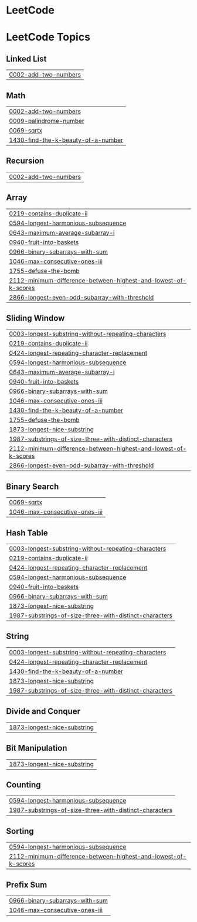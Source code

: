 # LeetCode
<!---LeetCode Topics Start-->
# LeetCode Topics
## Linked List
|  |
| ------- |
| [0002-add-two-numbers](https://github.com/AnterpreetK/LeetCode/tree/master/0002-add-two-numbers) |
## Math
|  |
| ------- |
| [0002-add-two-numbers](https://github.com/AnterpreetK/LeetCode/tree/master/0002-add-two-numbers) |
| [0009-palindrome-number](https://github.com/AnterpreetK/LeetCode/tree/master/0009-palindrome-number) |
| [0069-sqrtx](https://github.com/AnterpreetK/LeetCode/tree/master/0069-sqrtx) |
| [1430-find-the-k-beauty-of-a-number](https://github.com/AnterpreetK/LeetCode/tree/master/1430-find-the-k-beauty-of-a-number) |
## Recursion
|  |
| ------- |
| [0002-add-two-numbers](https://github.com/AnterpreetK/LeetCode/tree/master/0002-add-two-numbers) |
## Array
|  |
| ------- |
| [0219-contains-duplicate-ii](https://github.com/AnterpreetK/LeetCode/tree/master/0219-contains-duplicate-ii) |
| [0594-longest-harmonious-subsequence](https://github.com/AnterpreetK/LeetCode/tree/master/0594-longest-harmonious-subsequence) |
| [0643-maximum-average-subarray-i](https://github.com/AnterpreetK/LeetCode/tree/master/0643-maximum-average-subarray-i) |
| [0940-fruit-into-baskets](https://github.com/AnterpreetK/LeetCode/tree/master/0940-fruit-into-baskets) |
| [0966-binary-subarrays-with-sum](https://github.com/AnterpreetK/LeetCode/tree/master/0966-binary-subarrays-with-sum) |
| [1046-max-consecutive-ones-iii](https://github.com/AnterpreetK/LeetCode/tree/master/1046-max-consecutive-ones-iii) |
| [1755-defuse-the-bomb](https://github.com/AnterpreetK/LeetCode/tree/master/1755-defuse-the-bomb) |
| [2112-minimum-difference-between-highest-and-lowest-of-k-scores](https://github.com/AnterpreetK/LeetCode/tree/master/2112-minimum-difference-between-highest-and-lowest-of-k-scores) |
| [2866-longest-even-odd-subarray-with-threshold](https://github.com/AnterpreetK/LeetCode/tree/master/2866-longest-even-odd-subarray-with-threshold) |
## Sliding Window
|  |
| ------- |
| [0003-longest-substring-without-repeating-characters](https://github.com/AnterpreetK/LeetCode/tree/master/0003-longest-substring-without-repeating-characters) |
| [0219-contains-duplicate-ii](https://github.com/AnterpreetK/LeetCode/tree/master/0219-contains-duplicate-ii) |
| [0424-longest-repeating-character-replacement](https://github.com/AnterpreetK/LeetCode/tree/master/0424-longest-repeating-character-replacement) |
| [0594-longest-harmonious-subsequence](https://github.com/AnterpreetK/LeetCode/tree/master/0594-longest-harmonious-subsequence) |
| [0643-maximum-average-subarray-i](https://github.com/AnterpreetK/LeetCode/tree/master/0643-maximum-average-subarray-i) |
| [0940-fruit-into-baskets](https://github.com/AnterpreetK/LeetCode/tree/master/0940-fruit-into-baskets) |
| [0966-binary-subarrays-with-sum](https://github.com/AnterpreetK/LeetCode/tree/master/0966-binary-subarrays-with-sum) |
| [1046-max-consecutive-ones-iii](https://github.com/AnterpreetK/LeetCode/tree/master/1046-max-consecutive-ones-iii) |
| [1430-find-the-k-beauty-of-a-number](https://github.com/AnterpreetK/LeetCode/tree/master/1430-find-the-k-beauty-of-a-number) |
| [1755-defuse-the-bomb](https://github.com/AnterpreetK/LeetCode/tree/master/1755-defuse-the-bomb) |
| [1873-longest-nice-substring](https://github.com/AnterpreetK/LeetCode/tree/master/1873-longest-nice-substring) |
| [1987-substrings-of-size-three-with-distinct-characters](https://github.com/AnterpreetK/LeetCode/tree/master/1987-substrings-of-size-three-with-distinct-characters) |
| [2112-minimum-difference-between-highest-and-lowest-of-k-scores](https://github.com/AnterpreetK/LeetCode/tree/master/2112-minimum-difference-between-highest-and-lowest-of-k-scores) |
| [2866-longest-even-odd-subarray-with-threshold](https://github.com/AnterpreetK/LeetCode/tree/master/2866-longest-even-odd-subarray-with-threshold) |
## Binary Search
|  |
| ------- |
| [0069-sqrtx](https://github.com/AnterpreetK/LeetCode/tree/master/0069-sqrtx) |
| [1046-max-consecutive-ones-iii](https://github.com/AnterpreetK/LeetCode/tree/master/1046-max-consecutive-ones-iii) |
## Hash Table
|  |
| ------- |
| [0003-longest-substring-without-repeating-characters](https://github.com/AnterpreetK/LeetCode/tree/master/0003-longest-substring-without-repeating-characters) |
| [0219-contains-duplicate-ii](https://github.com/AnterpreetK/LeetCode/tree/master/0219-contains-duplicate-ii) |
| [0424-longest-repeating-character-replacement](https://github.com/AnterpreetK/LeetCode/tree/master/0424-longest-repeating-character-replacement) |
| [0594-longest-harmonious-subsequence](https://github.com/AnterpreetK/LeetCode/tree/master/0594-longest-harmonious-subsequence) |
| [0940-fruit-into-baskets](https://github.com/AnterpreetK/LeetCode/tree/master/0940-fruit-into-baskets) |
| [0966-binary-subarrays-with-sum](https://github.com/AnterpreetK/LeetCode/tree/master/0966-binary-subarrays-with-sum) |
| [1873-longest-nice-substring](https://github.com/AnterpreetK/LeetCode/tree/master/1873-longest-nice-substring) |
| [1987-substrings-of-size-three-with-distinct-characters](https://github.com/AnterpreetK/LeetCode/tree/master/1987-substrings-of-size-three-with-distinct-characters) |
## String
|  |
| ------- |
| [0003-longest-substring-without-repeating-characters](https://github.com/AnterpreetK/LeetCode/tree/master/0003-longest-substring-without-repeating-characters) |
| [0424-longest-repeating-character-replacement](https://github.com/AnterpreetK/LeetCode/tree/master/0424-longest-repeating-character-replacement) |
| [1430-find-the-k-beauty-of-a-number](https://github.com/AnterpreetK/LeetCode/tree/master/1430-find-the-k-beauty-of-a-number) |
| [1873-longest-nice-substring](https://github.com/AnterpreetK/LeetCode/tree/master/1873-longest-nice-substring) |
| [1987-substrings-of-size-three-with-distinct-characters](https://github.com/AnterpreetK/LeetCode/tree/master/1987-substrings-of-size-three-with-distinct-characters) |
## Divide and Conquer
|  |
| ------- |
| [1873-longest-nice-substring](https://github.com/AnterpreetK/LeetCode/tree/master/1873-longest-nice-substring) |
## Bit Manipulation
|  |
| ------- |
| [1873-longest-nice-substring](https://github.com/AnterpreetK/LeetCode/tree/master/1873-longest-nice-substring) |
## Counting
|  |
| ------- |
| [0594-longest-harmonious-subsequence](https://github.com/AnterpreetK/LeetCode/tree/master/0594-longest-harmonious-subsequence) |
| [1987-substrings-of-size-three-with-distinct-characters](https://github.com/AnterpreetK/LeetCode/tree/master/1987-substrings-of-size-three-with-distinct-characters) |
## Sorting
|  |
| ------- |
| [0594-longest-harmonious-subsequence](https://github.com/AnterpreetK/LeetCode/tree/master/0594-longest-harmonious-subsequence) |
| [2112-minimum-difference-between-highest-and-lowest-of-k-scores](https://github.com/AnterpreetK/LeetCode/tree/master/2112-minimum-difference-between-highest-and-lowest-of-k-scores) |
## Prefix Sum
|  |
| ------- |
| [0966-binary-subarrays-with-sum](https://github.com/AnterpreetK/LeetCode/tree/master/0966-binary-subarrays-with-sum) |
| [1046-max-consecutive-ones-iii](https://github.com/AnterpreetK/LeetCode/tree/master/1046-max-consecutive-ones-iii) |
<!---LeetCode Topics End-->